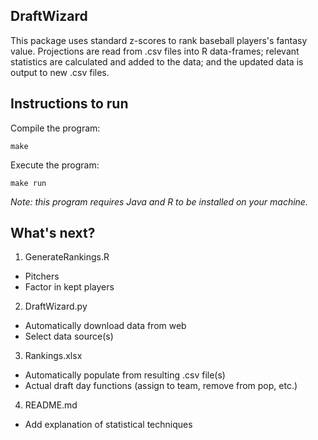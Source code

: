 DraftWizard
--
This package uses standard z-scores to rank baseball players's fantasy value. Projections are read from .csv files into R data-frames; relevant statistics are calculated and added to the data; and the updated data is output to new .csv files.

Instructions to run
--
Compile the program: 

`make`

Execute the program:

`make run`

*Note: this program requires Java and R to be installed on your machine.*

What's next?
--
1. GenerateRankings.R
- Pitchers
- Factor in kept players
2. DraftWizard.py
- Automatically download data from web
- Select data source(s)
3. Rankings.xlsx
- Automatically populate from resulting .csv file(s)
- Actual draft day functions (assign to team, remove from pop, etc.)
4. README.md
- Add explanation of statistical techniques 